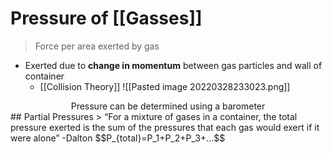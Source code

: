 # Pressure of [[Gasses]]
> Force per area exerted by gas
- Exerted due to **change in momentum** between gas particles and wall of container
	- [[Collision Theory]]
![[Pasted image 20220328233023.png]]
<center>Pressure can be determined using a barometer</center>
## Partial Pressures
> “For a mixture of gases in a container, the total pressure exerted is the sum of the pressures that each gas would exert if it were alone” -Dalton
$$P_{total}=P_1+P_2+P_3+...$$
